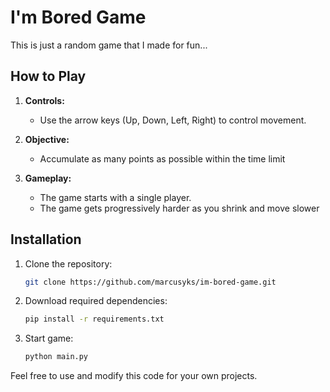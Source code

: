 # I'm Bored Game

This is just a random game that I made for fun...

## How to Play

1. **Controls:**
    - Use the arrow keys (Up, Down, Left, Right) to control movement.

2. **Objective:**
    - Accumulate as many points as possible within the time limit

3. **Gameplay:**
    - The game starts with a single player.
    - The game gets progressively harder as you shrink and move slower

## Installation

1. Clone the repository:

    ```bash
    git clone https://github.com/marcusyks/im-bored-game.git
    ```

2. Download required dependencies:

    ```bash
    pip install -r requirements.txt
    ```

3. Start game:

    ```bash
    python main.py
    ```

Feel free to use and modify this code for your own projects.